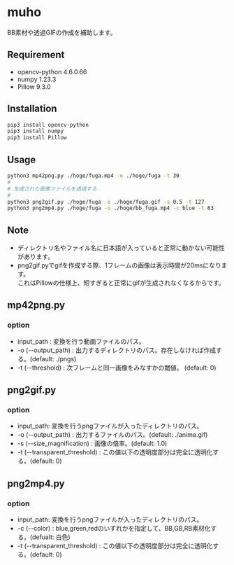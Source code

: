 # muho
BB素材や透過GIFの作成を補助します。
## Requirement
- opencv-python     4.6.0.66
- numpy             1.23.3
- Pillow            9.3.0
## Installation
```sh
pip3 install opencv-python
pip3 install numpy
pip3 install Pillow
```
## Usage
```sh
python3 mp42png.py ./hoge/fuga.mp4 -o ./hoge/fuga -t 30
#
# 生成された画像ファイルを透過する
#
python3 png2gif.py ./hoge/fuga -o ./hoge/fuga.gif -s 0.5 -t 127
python3 png2mp4.py ./hoge/fuga -o ./hoge/bb_fuga.mp4 -c blue -t 63
```
## Note
- ディレクトリ名やファイル名に日本語が入っていると正常に動かない可能性があります。
- png2gif.pyでgifを作成する際、1フレームの画像は表示時間が20msになります。<br>
  これはPillowの仕様上、短すぎると正常にgifが生成されなくなるからです。
## mp42png.py
### option
- input_path : 変換を行う動画ファイルのパス。
- -o (--output_path) : 出力するディレクトリのパス。存在しなければ作成する。(default: ./pngs)
- -t (--threshold) : 次フレームと同一画像をみなすかの閾値。 (default: 0)
## png2gif.py
### option
- input_path: 変換を行うpngファイルが入ったディレクトリのパス。
- -o (--output_path) : 出力するファイルのパス。(default: ./anime.gif)
- -s (--size_magnification) : 画像の倍率。(default: 1.0)
- -t (--transparent_threshold) : この値以下の透明度部分は完全に透明化する。(default: 0)
## png2mp4.py
### option
- input_path: 変換を行うpngファイルが入ったディレクトリのパス。
- -c (--color) : blue,green,redのいずれかを指定して、BB,GB,RB素材化する。(defualt: 白色)
- -t (--transparent_threshold) : この値以下の透明度部分は完全に透明化する。(default: 0)
